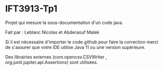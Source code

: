 # IFT3913-Tp1

Projet qui mesure la sous-documentation d'un code java.

Fait par : Leblanc Nicolas et Abderaouf Malek

Si il est nécessaire d'importer le code github pour faire la correction merci de s'assurer que votre IDE utilise Java 11 ou une version supérieure.


Des librairies externes (com.opencsv.CSVWriter , org.junit.jupiter.api.Assertions) sont utilisées.